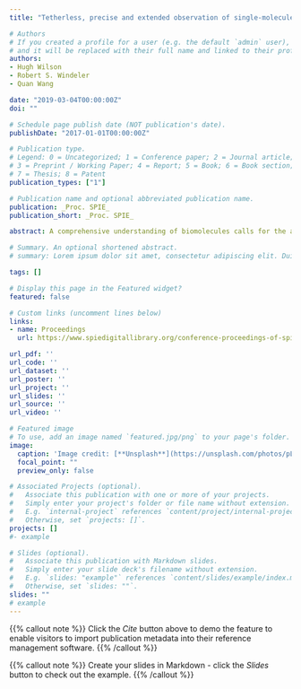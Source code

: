 ```yaml
---
title: "Tetherless, precise and extended observation of single-molecule FRET in an Anti-Brownian trap"

# Authors
# If you created a profile for a user (e.g. the default `admin` user), write the username (folder name) here 
# and it will be replaced with their full name and linked to their profile.
authors:
- Hugh Wilson
- Robert S. Windeler
- Quan Wang

date: "2019-03-04T00:00:00Z"
doi: ""

# Schedule page publish date (NOT publication's date).
publishDate: "2017-01-01T00:00:00Z"

# Publication type.
# Legend: 0 = Uncategorized; 1 = Conference paper; 2 = Journal article;
# 3 = Preprint / Working Paper; 4 = Report; 5 = Book; 6 = Book section;
# 7 = Thesis; 8 = Patent
publication_types: ["1"]

# Publication name and optional abbreviated publication name.
publication: _Proc. SPIE_
publication_short: _Proc. SPIE_

abstract: A comprehensive understanding of biomolecules calls for the ability to observe single-molecule dynamics at the nanometer scale without constraints. Single-molecule Forster resonance energy transfer (smFRET) is a powerful tool for probing nanoscale dynamics, but existing modalities have limitations. Solution based confocal measurements are restricted by the short (~1ms) diffusion limited observation time. Surface immobilized measurements can extend the observation window, but at the expense of the molecule's translational and rotational degrees of freedom. Moreover, there is always a concern that immobilization may perturb the biomolecule's function. We overcome these limitations by combining smFRET optics with the capability to isolate individual molecules in solution using an Anti-Brownian ELectrokinetic (ABEL) trap. Our new platform, ABEL-FRET, enables photon-by-photon recording of smFRET trajectories over tens of seconds in solution, without tethering the molecule to a surface. We first demonstrate ABELFRET using short (~10bp) DNA rulers and achieve near shot-noise limited precision of std(E)~0.01 for 5,000 photons, which enables resolution of single base pair differences in a mixture of FRET-labeled dsDNA molecules. We also demonstrate the capability to make simultaneous measurements of donor fluorescence lifetime and smFRET.

# Summary. An optional shortened abstract.
# summary: Lorem ipsum dolor sit amet, consectetur adipiscing elit. Duis posuere tellus ac convallis placerat. Proin tincidunt magna sed ex sollicitudin condimentum.

tags: []

# Display this page in the Featured widget?
featured: false

# Custom links (uncomment lines below)
links:
- name: Proceedings
  url: https://www.spiedigitallibrary.org/conference-proceedings-of-spie/10884/2508631/Tetherless-precise-and-extended-observation-of-single-molecule-FRET-in/10.1117/12.2508631.full?SSO=1

url_pdf: ''
url_code: ''
url_dataset: ''
url_poster: ''
url_project: ''
url_slides: ''
url_source: ''
url_video: ''

# Featured image
# To use, add an image named `featured.jpg/png` to your page's folder. 
image:
  caption: 'Image credit: [**Unsplash**](https://unsplash.com/photos/pLCdAaMFLTE)'
  focal_point: ""
  preview_only: false

# Associated Projects (optional).
#   Associate this publication with one or more of your projects.
#   Simply enter your project's folder or file name without extension.
#   E.g. `internal-project` references `content/project/internal-project/index.md`.
#   Otherwise, set `projects: []`.
projects: []
#- example

# Slides (optional).
#   Associate this publication with Markdown slides.
#   Simply enter your slide deck's filename without extension.
#   E.g. `slides: "example"` references `content/slides/example/index.md`.
#   Otherwise, set `slides: ""`.
slides: ""
# example
---
```


{{% callout note %}}
Click the *Cite* button above to demo the feature to enable visitors to import publication metadata into their reference management software.
{{% /callout %}}

{{% callout note %}}
Create your slides in Markdown - click the *Slides* button to check out the example.
{{% /callout %}}

 
